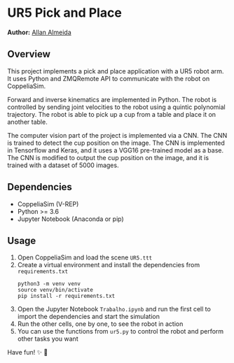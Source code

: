 # UR5 Pick and Place

<b>Author:</b> <a href="https://orcid.org/my-orcid?orcid=0009-0006-2253-4195" target="_blank">Allan Almeida</a>

## Overview

This project implements a pick and place application with a UR5 robot arm. 
It uses Python and ZMQRemote API to communicate with the robot on CoppeliaSim.

Forward and inverse kinematics are implemented in Python. The robot is controlled
by sending joint velocities to the robot using a quintic polynomial trajectory.
The robot is able to pick up a cup from a table
and place it on another table.

The computer vision part of the project is implemented via a CNN. The CNN is trained
to detect the cup position on the image. The CNN is implemented in Tensorflow and Keras, 
and it uses a VGG16 pre-trained model as a base. The CNN is modified to output the cup position
on the image, and it is trained with a dataset of 5000 images.

## Dependencies

- CoppeliaSim (V-REP)
- Python >= 3.6
- Jupyter Notebook (Anaconda or pip)

## Usage

1. Open CoppeliaSim and load the scene `UR5.ttt`
2. Create a virtual environment and install the dependencies from `requirements.txt`
    ```
    python3 -m venv venv
    source venv/bin/activate
    pip install -r requirements.txt
    ```
3. Open the Jupyter Notebook `Trabalho.ipynb` and run the first cell to import the dependencies and start the simulation
4. Run the other cells, one by one, to see the robot in action
5. You can use the functions from `ur5.py` to control the robot and perform other tasks you want

Have fun! :sparkles: :robot: